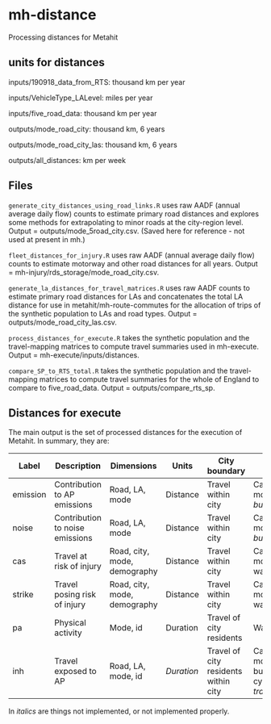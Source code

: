 # mh-distance
Processing distances for Metahit

## units for distances

inputs/190918_data_from_RTS:	thousand km per year

inputs/VehicleType_LALevel:	miles per year

inputs/five_road_data:	thousand km per year

outputs/mode_road_city:		thousand km, 6 years

outputs/mode_road_city_las:		thousand km, 6 years

outputs/all_distances:		km per week


## Files

`generate_city_distances_using_road_links.R` uses raw AADF (annual average daily flow) counts to estimate primary road distances and explores some methods for extrapolating to minor roads at the city-region level. Output = outputs/mode_5road_city.csv. (Saved here for reference - not used at present in mh.)

`fleet_distances_for_injury.R` uses raw AADF (annual average daily flow) counts to estimate motorway and other road distances for all years. Output = mh-injury/rds_storage/mode_road_city.csv.

`generate_la_distances_for_travel_matrices.R` uses raw AADF counts to estimate primary road distances for LAs and concatenates the total LA distance for use in metahit/mh-route-commutes for the allocation of trips of the synthetic population to LAs and road types. Output = outputs/mode_road_city_las.csv.

`process_distances_for_execute.R` takes the synthetic population and the travel-mapping matrices to compute travel summaries used in mh-execute. Output = mh-execute/inputs/distances.

`compare_SP_to_RTS_total.R` takes the synthetic population and the travel-mapping matrices to compute travel summaries for the whole of England to compare to five_road_data. Output = outputs/compare_rts_sp. 

## Distances for execute

The main output is the set of processed distances for the execution of Metahit. In summary, they are:

| Label | Description | Dimensions | Units | City boundary | Modes | Who |
| --- | --- | --- | --- | --- | --- | --- |
| emission | Contribution to AP emissions | Road, LA, mode | Distance | Travel within city | Car, motorcycle, *bus*, *van* | Drivers |
| noise | Contribution to noise emissions | Road, LA, mode | Distance | Travel within city | Car, motorcycle, *bus*, *van* | Drivers |
| cas | Travel at risk of injury | Road, city, mode, demography | Distance | Travel within city | Car, motorcycle, walk, cycle | Drivers and passengers |
| strike | Travel posing risk of injury | Road, city, mode, demography | Distance | Travel within city | Car, motorcycle, walk, cycle | Drivers |
| pa | Physical activity | Mode, id | Duration | Travel of city residents | Walk, cycle | Drivers |
| inh | Travel exposed to AP | Road, LA, mode, id | *Duration* | Travel of city residents within city | Car, motorcycle, bus, walk, cycle, *tube, train*, *van* | Drivers and passengers |

In *italics* are things not implemented, or not implemented properly.
